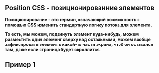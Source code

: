 
## Position CSS - позиционированние элементов

**Позиционирование - это термин, означающий возможность с помощью CSS изменить стандартную логику потока для элемента.**

**То есть, мы можем, подвинуть элемент куда-нибудь, можем разместить один элемент сверху над остальными, можем вообще зафиксировать элемент в какой-то части экрана, чтоб он оставался там, даже если страница будет скроллится.**


## Пример 1